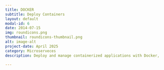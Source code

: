 ```yaml
---
title: DOCKER
subtitle: Deploy Containers
layout: default
modal-id: 6
date: 2014-07-15
img: roundicons.png
thumbnail: roundicons-thumbnail.png
alt: image-alt
project-date: April 2025
category: Microserveces
description: Deploy and manage containerized applications with Docker, showcasing microservices architecture and efficient scaling.

---
```

